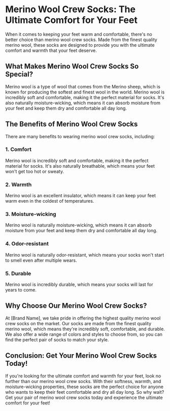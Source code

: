 # Merino Wool Crew Socks: The Ultimate Comfort for Your Feet

When it comes to keeping your feet warm and comfortable, there's no better choice than merino wool crew socks. Made from the finest quality merino wool, these socks are designed to provide you with the ultimate comfort and warmth that your feet deserve.

## What Makes Merino Wool Crew Socks So Special?

Merino wool is a type of wool that comes from the Merino sheep, which is known for producing the softest and finest wool in the world. Merino wool is incredibly soft and comfortable, making it the perfect material for socks. It's also naturally moisture-wicking, which means it can absorb moisture from your feet and keep them dry and comfortable all day long.

## The Benefits of Merino Wool Crew Socks

There are many benefits to wearing merino wool crew socks, including:

### 1. Comfort

Merino wool is incredibly soft and comfortable, making it the perfect material for socks. It's also naturally breathable, which means your feet won't get too hot or sweaty.

### 2. Warmth

Merino wool is an excellent insulator, which means it can keep your feet warm even in the coldest of temperatures.

### 3. Moisture-wicking

Merino wool is naturally moisture-wicking, which means it can absorb moisture from your feet and keep them dry and comfortable all day long.

### 4. Odor-resistant

Merino wool is naturally odor-resistant, which means your socks won't start to smell even after multiple wears.

### 5. Durable

Merino wool is incredibly durable, which means your socks will last for years to come.

## Why Choose Our Merino Wool Crew Socks?

At [Brand Name], we take pride in offering the highest quality merino wool crew socks on the market. Our socks are made from the finest quality merino wool, which means they're incredibly soft, comfortable, and durable. We also offer a wide range of colors and styles to choose from, so you can find the perfect pair of socks to match your style.

## Conclusion: Get Your Merino Wool Crew Socks Today!

If you're looking for the ultimate comfort and warmth for your feet, look no further than our merino wool crew socks. With their softness, warmth, and moisture-wicking properties, these socks are the perfect choice for anyone who wants to keep their feet comfortable and dry all day long. So why wait? Get your pair of merino wool crew socks today and experience the ultimate comfort for your feet!